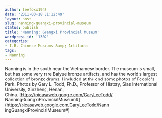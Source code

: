 ```yaml
---
author: leefoxx1949
date: '2011-03-18 21:12:49'
layout: post
slug: nanning-guangxi-provincial-museum
status: publish
title: 'Nanning: Guangxi Provincial Museum'
wordpress_id: '1302'
categories:
- I.B. Chinese Museums &amp; Artifacts
tags:
- Nanning
---
```


Nanning is in the south near the Vietnamese border. The museum is small, but
has some very rare Baiyue bronze artifacts, and has the world's largest
collection of bronze drums. I included at the end some photos of People's
Park. Photos by Gary L. Todd, Ph.D., Professor of History, Sias International
University, Xinzheng, Henan, China. [https://picasaweb.google.com/GaryLeeTodd/
NanningGuangxiProvincialMuseum#](https://picasaweb.google.com/GaryLeeTodd/Nann
ingGuangxiProvincialMuseum#)

